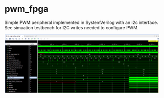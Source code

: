 # pwm_fpga
Simple PWM peripheral implemented in SystemVerilog with an i2c interface. See simuation testbench for I2C writes needed to configure PWM.

![picture](https://github.com/charkster/pwm_fpga/blob/main/pwm_simulation.png)
